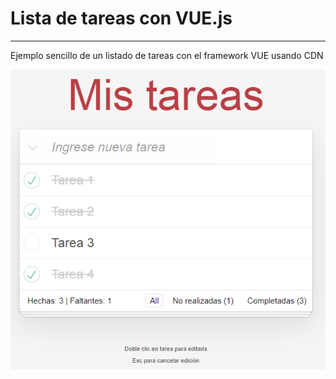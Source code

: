 <h1>Lista de tareas con VUE.js</h1>
<hr>
<p>Ejemplo sencillo de un listado de tareas con el framework VUE usando CDN</p>


![Screenshot](resultadoTodoListVue.PNG)
